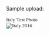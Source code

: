 Sample upload: <!DOCTYPE html PUBLIC "-//W3C//DTD HTML 4.01//EN" "http://www.w3.org/TR/html4/strict.dtd">
<html>
<head>
  <meta http-equiv="Content-Type" content="text/html; charset=utf-8">
  <meta http-equiv="Content-Style-Type" content="text/css">
  <title>Italy Test Photo</title>
  <meta name="Generator" content="Cocoa HTML Writer">
  <meta name="CocoaVersion" content="2566">
  <style type="text/css">
    p.p1 {margin: 0.0px 0.0px 0.0px 0.0px; font: 13.3px Times; -webkit-text-stroke: #000000}
    span.s1 {font-kerning: none}
  </style>
</head>
<body>
  <p class="p1"><span class="s1">Italy Test Photo</span></p>
  <p class="p1">
    <span class="s1">
      <img src="https://username.github.io/repository-name/photos/2016_Italy_0140.jpg" alt="Italy 2016">
    </span>
  </p>
</body>
</html>
